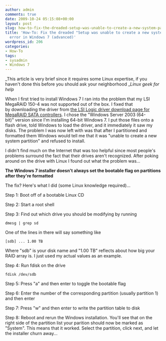 ```yaml
---
author: admin
comments: true
date: 2009-10-24 05:15:08+00:00
layout: post
slug: how-to-fix-the-dreaded-setup-was-unable-to-create-a-new-system-partition-error-in-windows-7-advanced
title: 'How-To: Fix the dreaded "Setup was unable to create a new system partition"
  error in Windows 7 (advanced)'
wordpress_id: 206
categories:
- How-To
tags:
- sysadmin
- Windows 7
---
```


_This article is very brief since it requires some Linux expertise, if you haven't done this before you should ask your neighborhood __Linux geek for help_

When I first tried to install Windows 7 I ran into the problem that my LSI MegaRAID 150-4 was not supported out of the box.  I fixed that by downloading the driver from [the LSI Logic driver download page for MegaRAID SATA controllers](http://www.lsi.com/storage_home/products_home/internal_raid/megaraid_sata/megaraid_sata_300_4xlp/index.html?locale=EN&remote=1).  I chose the "Windows Server 2003 (64-bit)" version since I'm installing 64-bit Windows 7. I put those files onto a flash drive, told Windows to load the driver, and it immediately it saw my disks.  The problem I was now left with was that after I partitioned and formatted them Windows would tell me that it was "unable to create a new system partition" and refused to install.

I didn't find much on the Internet that was too helpful since most people's problems surround the fact that their drives aren't recognized. After poking around on the drive with Linux I found out what the problem was...

**The Windows 7 installer doesn't always set the bootable flag on partitions after they're formatted**

The fix?  Here's what I did (some Linux knowledge required)...

Step 1: Boot off of a bootable Linux CD

Step 2: Start a root shell

Step 3: Find out which drive you should be modifying by running

    
    dmesg | grep sd


One of the lines in there will say something like

    
    [sdb] ... 1.00 TB


Where "sdb" is your disk name and "1.00 TB" reflects about how big your RAID array is.  I just used my actual values as an example.

Step 4: Run fdisk on the drive

    
    fdisk /dev/sdb


Step 5: Press "a" and then enter to toggle the bootable flag

Step 6: Enter the number of the corresponding partition (usually partition 1) and then enter

Step 7: Press "w" and then enter to write the partition table to disk

Step 8: Reboot and rerun the Windows installation.  You'll see that on the right side of the partition list your parition should now be marked as "System".  This means that it worked.  Select the partition, click next, and let the installer churn away...
